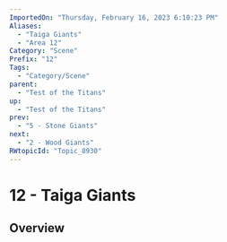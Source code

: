 ```yaml
---
ImportedOn: "Thursday, February 16, 2023 6:10:23 PM"
Aliases:
  - "Taiga Giants"
  - "Area 12"
Category: "Scene"
Prefix: "12"
Tags:
  - "Category/Scene"
parent:
  - "Test of the Titans"
up:
  - "Test of the Titans"
prev:
  - "5 - Stone Giants"
next:
  - "2 - Wood Giants"
RWtopicId: "Topic_8930"
---
```

# 12 - Taiga Giants
## Overview
